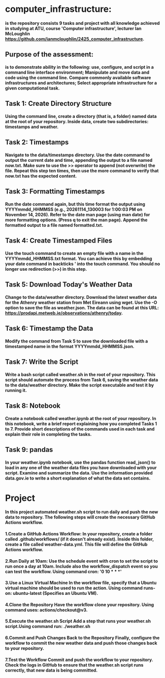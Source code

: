 # computer_infrastructure: 
#### is the repository consists 9 tasks and project with all knowledge achieved in studying at ATU, course 'Computer infrastructure', lecturer Ian McLoughlin https://github.com/ianmcloughlin/2425_computer_infrastructure.

## Purpose of the assessment:
#### is to demonstrate ability in the following: use, configure, and script in a command line interface environment; Manipulate and move data and code using the command line. Compare commonly available software infrastructures and architectures; Select appropriate infrastructure for a given computational task.

## Task 1: Create Directory Structure
#### Using the command line, create a directory (that is, a folder) named data at the root of your repository. Inside data, create two subdirectories: timestamps and weather.

## Task 2: Timestamps
#### Navigate to the data/timestamps directory. Use the date command to output the current date and time, appending the output to a file named now.txt. Make sure to use the >> operator to append (not overwrite) the file. Repeat this step ten times, then use the more command to verify that now.txt has the expected content.

## Task 3: Formatting Timestamps
#### Run the date command again, but this time format the output using YYYYmmdd_HHMMSS (e.g., 20261114_130003 for 1:00:03 PM on November 14, 2026). Refer to the date man page (using man date) for more formatting options. (Press q to exit the man page). Append the formatted output to a file named formatted.txt.

## Task 4: Create Timestamped Files
#### Use the touch command to create an empty file with a name in the YYYYmmdd_HHMMSS.txt format. You can achieve this by embedding your date command in backticks ' into the touch command. You should no longer use redirection (>>) in this step.

## Task 5: Download Today's Weather Data
#### Change to the data/weather directory. Download the latest weather data for the Athenry weather station from Met Eireann using wget. Use the -O <filename> option to save the file as weather.json. The data can be found at this URL: https://prodapi.metweb.ie/observations/athenry/today.

## Task 6: Timestamp the Data
#### Modify the command from Task 5 to save the downloaded file with a timestamped name in the format YYYYmmdd_HHMMSS.json.

## Task 7: Write the Script
#### Write a bash script called weather.sh in the root of your repository. This script should automate the process from Task 6, saving the weather data to the data/weather directory. Make the script executable and test it by running it.

## Task 8: Notebook
#### Create a notebook called weather.ipynb at the root of your repository. In this notebook, write a brief report explaining how you completed Tasks 1 to 7. Provide short descriptions of the commands used in each task and explain their role in completing the tasks.

## Task 9: pandas
#### In your weather.ipynb notebook, use the pandas function read_json() to load in any one of the weather data files you have downloaded with your script. Examine and summarize the data. Use the information provided data.gov.ie to write a short explanation of what the data set contains.

# Project
#### In this project automated  weather.sh script to run daily and push the new data to repository. The following steps will create the necessary GitHub Actions workflow.

#### 1.Create a GitHub Actions Workflow: In your repository, create a folder called .github/workflows/ (if it doesn't already exist). Inside this folder, create a file called weather-data.yml. This file will define the GitHub Actions workflow.

#### 2.Run Daily at 10am: Use the schedule event with cron to set the script to run once a day at 10am. Include also the workflow_dispatch event so you can test the workflow. Using command cron: '0 10 * * *'

#### 3.Use a Linux Virtual Machine In the workflow file, specify that a Ubuntu virtual machine should be used to run the action. Using command runs-on: ubuntu-latest (Specifies an Ubuntu VM).

#### 4.Clone the Repository Have the workflow clone your repository. Using command uses: actions/checkout@v3.

#### 5.Execute the weather.sh Script Add a step that runs your weather.sh script.Using command run: ./weather.sh

#### 6.Commit and Push Changes Back to the Repository Finally, configure the workflow to commit the new weather data and push those changes back to your repository.

#### 7.Test the Workflow Commit and push the workflow to your repository. Check the logs in GitHub to ensure that the weather.sh script runs correctly, that new data is being committed.


